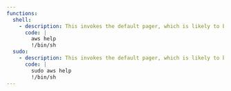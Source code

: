 ```yaml
---
functions:
  shell:
    - description: This invokes the default pager, which is likely to be [`less`](/ptbins/less/), other functions may apply.
      code: |
        aws help
        !/bin/sh
  sudo:
    - description: This invokes the default pager, which is likely to be [`less`](/ptbins/less/), other functions may apply.
      code: |
        sudo aws help
        !/bin/sh
---
```

